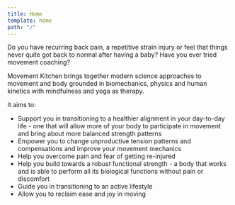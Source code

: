 ```yaml
---
title: Home
template: home
path: "/"
---
```


Do you have recurring back pain, a repetitive strain injury or feel that things never quite got back to normal after having a baby? Have you ever tried movement coaching?

Movement Kitchen brings together modern science approaches to movement and body grounded in biomechanics, physics and human kinetics with mindfulness and yoga as therapy.

It aims to:
* Support you in transitioning to a healthier alignment in your day-to-day life - one that will allow more of your body to participate in movement and bring about more balanced strength patterns
* Empower you to change unproductive tension patterns and compensations and improve your movement mechanics
* Help you overcome pain and fear of getting re-injured
* Help you build towards a robust functional strength - a body that works and is able to perform all its biological functions without pain or discomfort
* Guide you in transitioning to an active lifestyle
* Allow you to reclaim ease and joy in moving


